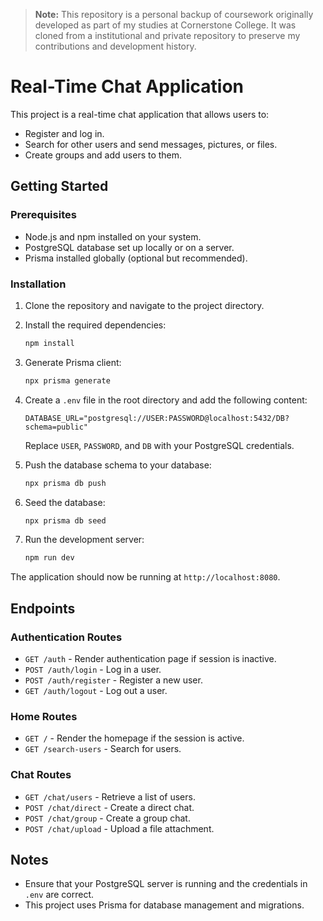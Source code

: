 > **Note:** This repository is a personal backup of coursework originally developed as part of my studies at Cornerstone College. It was cloned from a institutional and private repository to preserve my contributions and development history.

# Real-Time Chat Application

This project is a real-time chat application that allows users to:

- Register and log in.
- Search for other users and send messages, pictures, or files.
- Create groups and add users to them.

## Getting Started

### Prerequisites

- Node.js and npm installed on your system.
- PostgreSQL database set up locally or on a server.
- Prisma installed globally (optional but recommended).

### Installation

1. Clone the repository and navigate to the project directory.

2. Install the required dependencies:
   ```bash
   npm install
   ```

3. Generate Prisma client:
   ```bash
   npx prisma generate
   ```

4. Create a `.env` file in the root directory and add the following content:
   ```env
   DATABASE_URL="postgresql://USER:PASSWORD@localhost:5432/DB?schema=public"
   ```
   Replace `USER`, `PASSWORD`, and `DB` with your PostgreSQL credentials.

5. Push the database schema to your database:
   ```bash
   npx prisma db push
   ```

6. Seed the database:
   ```bash
   npx prisma db seed
   ```

7. Run the development server:
   ```bash
   npm run dev
   ```

The application should now be running at `http://localhost:8080`.

## Endpoints

### Authentication Routes
- `GET /auth` - Render authentication page if session is inactive.
- `POST /auth/login` - Log in a user.
- `POST /auth/register` - Register a new user.
- `GET /auth/logout` - Log out a user.

### Home Routes
- `GET /` - Render the homepage if the session is active.
- `GET /search-users` - Search for users.

### Chat Routes
- `GET /chat/users` - Retrieve a list of users.
- `POST /chat/direct` - Create a direct chat.
- `POST /chat/group` - Create a group chat.
- `POST /chat/upload` - Upload a file attachment.

## Notes

- Ensure that your PostgreSQL server is running and the credentials in `.env` are correct.
- This project uses Prisma for database management and migrations.
